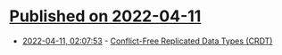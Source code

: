 # [Published on 2022-04-11](index.md)

* [2022-04-11, 02:07:53](https://news.ycombinator.com/item?id=30983770) - [Conflict-Free Replicated Data Types (CRDT)](https://crdt.tech/)
